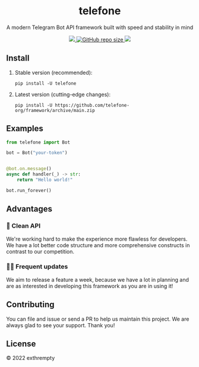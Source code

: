 <h1 align="center">telefone</h1>

<p align="center">A modern Telegram Bot API framework built with speed and stability in mind</p>

<p align="center">
    <a href="https://pypi.org/project/telefone">
        <img src="https://img.shields.io/pypi/v/telefone?label=Current+version&style=flat-square">
    </a>
    <a href="https://github.com/telefone-org/framework">
        <img alt="GitHub repo size" src="https://img.shields.io/github/repo-size/telefone-org/framework?label=Repo+size&style=flat-square">
    </a>
    <a href="https://github.com/telefone-org/framework/blob/main/LICENSE">
        <img src="https://img.shields.io/pypi/l/telefone-types?label=License&style=flat-square">
    </a>
</p>

## Install

1) Stable version (recommended):

    ```shell script
    pip install -U telefone
    ```

2) Latest version (cutting-edge changes):

    ```shell script
    pip install -U https://github.com/telefone-org/framework/archive/main.zip
    ```

## Examples

```python
from telefone import Bot

bot = Bot("your-token")


@bot.on.message()
async def handler(_) -> str:
    return "Hello world!"

bot.run_forever()
```

## Advantages

### 🧹 Clean API

We're working hard to make the experience more flawless for developers. We have a lot better code structure and more comprehensive constructs in contrast to our competition.

### 🧑‍🔧 Frequent updates

We aim to release a feature a week, because we have a lot in planning and are as interested in developing this framework as you are in using it!

## Contributing

You can file and issue or send a PR to help us maintain this project. We are always glad to see your support. Thank you!

## License

© 2022 exthrempty
